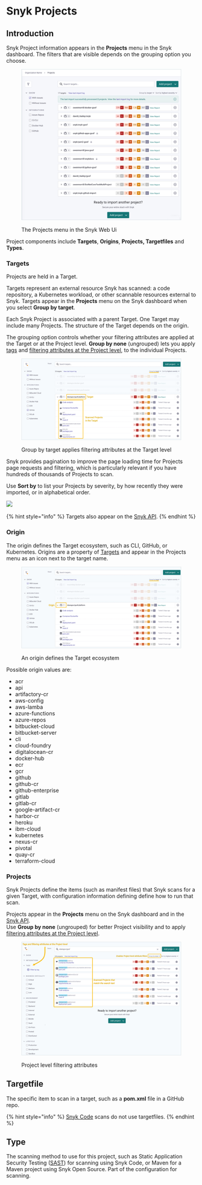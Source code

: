 # Snyk Projects

## Introduction

Snyk Project information appears in the **Projects** menu in the Snyk dashboard. The filters that are visible depends on the grouping option you choose. &#x20;

<figure><img src="../../.gitbook/assets/projects-breadcrumbs_02oct2022.png" alt="Screenshot of the Snyk Projects listing page showing various types of projects in a list"><figcaption><p>The Projects menu in the Snyk Web Ui</p></figcaption></figure>

Project components include **Targets**, **Origins**, **Projects, Targetfiles** and **Types**.

### Targets

Projects are held in a Target.

Targets represent an external resource Snyk has scanned: a code repository, a Kubernetes workload, or other scannable resources external to Snyk. Targets appear in the **Projects** menu on the Snyk dashboard when you select **Group by target**.&#x20;

Each Snyk Project is associated with a parent Target. One Target may include many Projects. The structure of the Target depends on the origin.

The grouping option controls whether your filtering attributes are applied at the Target or at the Project level. **Group by none** (ungrouped) lets you apply [tags](project-tags.md) and [filtering attributes at the Project level](project-attributes.md), to the individual Projects.

<figure><img src="../../.gitbook/assets/targets-projects_20sept2022 (1).png" alt="Screenshot showing projects&#x27; target in the Snyk UI"><figcaption><p>Group by target applies filtering attributes at the Target level</p></figcaption></figure>

Snyk provides pagination to improve the page loading time for Projects page requests and filtering, which is particularly relevant if you have hundreds of thousands of Projects to scan.&#x20;

Use **Sort by** to list your Projects by severity, by how recently they were imported, or in alphabetical order.

&#x20;![](../../.gitbook/assets/projects\_group-sort\_20sept2022.png)

{% hint style="info" %}
Targets also appear on the [Snyk API](https://apidocs.snyk.io/?version=2022-02-16%7Ebeta#tag--Targets).
{% endhint %}

### Origin

The origin defines the Target ecosystem, such as CLI, GitHub, or Kubernetes. Origins are a property of [Targets](./#targets) and appear in the Projects menu as an icon next to the target name.

<figure><img src="../../.gitbook/assets/targets-origin_20sept2022.png" alt="Screenshot showing projects&#x27; origin in the Snyk UI"><figcaption><p>An origin defines the Target ecosystem</p></figcaption></figure>

Possible origin values are:

* acr
* api
* artifactory-cr
* aws-config
* aws-lamba
* azure-functions
* azure-repos
* bitbucket-cloud
* bitbucket-server
* cli
* cloud-foundry
* digitalocean-cr
* docker-hub
* ecr
* gcr
* github
* github-cr
* github-enterprise
* gitlab
* gitlab-cr
* google-artifact-cr
* harbor-cr
* heroku
* ibm-cloud
* kubernetes
* nexus-cr
* pivotal
* quay-cr
* terraform-cloud

### Projects

Snyk Projects define the items (such as manifest files) that Snyk scans for a given Target, with configuration information defining define how to run that scan.

Projects appear in the **Projects** menu on the Snyk dashboard and in the [Snyk API](https://apidocs.snyk.io/?version=2022-02-16%7Ebeta#tag--Projects). \
Use **Group by none** (ungrouped) for better Project visibility and to apply [filtering attributes at the Project level](project-attributes.md).&#x20;

<figure><img src="../../.gitbook/assets/project-attributes_20sept2022.png" alt=""><figcaption><p>Project level filtering attributes</p></figcaption></figure>

## Targetfile

The specific item to scan in a target, such as a **pom.xml** file in a GitHub repo.

{% hint style="info" %}
[Snyk Code](https://docs.snyk.io/snyk-code) scans do not use targetfiles.
{% endhint %}

## Type

The scanning method to use for this project, such as Static Application Security Testing ([SAST](https://snyk.io/learn/application-security/sast-vs-dast/)) for scanning using Snyk Code, or Maven for a Maven project using Snyk Open Source. Part of the configuration for scanning.
